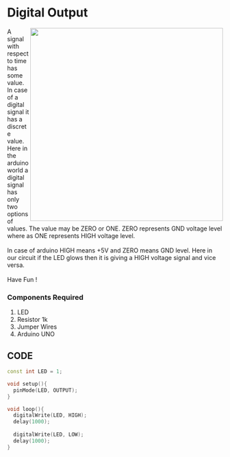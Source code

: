 <h1>Digital Output</h1>

<div>
  <img width=450 align=right src="https://github.com/Curovearth/Dive-into-Electronics/blob/main/Basics%20of%20Arduino/01-Digital%20Output/Digital%20Output.png">
  <p>A signal with respect to time has some value. In case of a digital signal it has a discrete value. Here in the arduino world a digital signal has only two options of values. The value may be ZERO or ONE. ZERO represents GND voltage level where as ONE represents HIGH voltage level.<br><br>
  In case of arduino HIGH means +5V and ZERO means GND level. Here in our circuit if the LED glows then it is giving a HIGH voltage signal and vice versa.<br><br>
  Have Fun !</p>
  
  <h3>Components Required</h3>
  <ol>
    <li>LED</li>
    <li>Resistor 1k</li>
    <li>Jumper Wires</li>
    <li>Arduino UNO</li>
  </ol>
</div>

  
## CODE
```C++
const int LED = 1;

void setup(){
  pinMode(LED, OUTPUT);
}

void loop(){
  digitalWrite(LED, HIGH);
  delay(1000);
  
  digitalWrite(LED, LOW);
  delay(1000);
}
```

